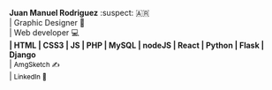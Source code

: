 **Juan Manuel Rodriguez** :suspect: :argentina: <br>
    | Graphic Designer 📝<br> | Web developer 💻<br>
    ******| HTML | CSS3 | JS | PHP | MySQL | nodeJS | React | Python | Flask | Django****** <br> 
    | <a style=" text-decoration: none; color: #000; font-size: 12px;" href="https://www.instagram.com/amgsketch/"> AmgSketch ✍️</a><br>
    | <a style=" text-decoration: none; color: #000; font-size: 12px;" href="https://www.linkedin.com/in/juan-manuel-rodriguez-5a45431a8/"> LinkedIn 🔗</a><br>

                                    
                                   
                                   
